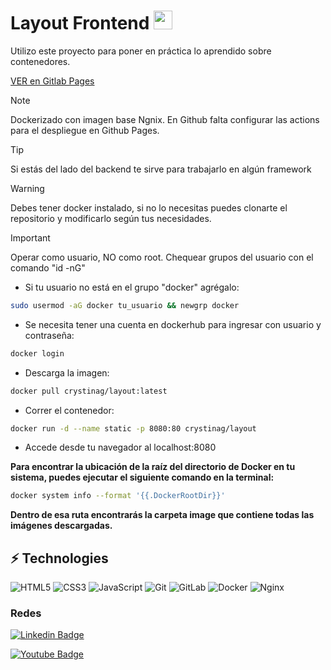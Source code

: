 # Layout Frontend <img src="./assets/estrellas.gif" width="30">

Utilizo este proyecto para poner en práctica lo aprendido sobre contenedores.

[VER en Gitlab Pages](https://layoutbase-crystinagonz-08fe74406ecbceff0ea6eaa6c57716c32e16cd1.gitlab.io/)

> [!NOTE]
> Dockerizado con imagen base Ngnix.
> En Github falta configurar las actions para el despliegue en Github Pages.

> [!TIP]
> Si estás del lado del backend te sirve para trabajarlo en algún framework

> [!WARNING]
> Debes tener docker instalado, si no lo necesitas puedes clonarte el repositorio y modificarlo según tus necesidades.

> [!IMPORTANT]
> Operar como usuario, NO como root. Chequear grupos del usuario con el comando "id -nG"

- Si tu usuario no está en el grupo "docker" agrégalo:

```bash
sudo usermod -aG docker tu_usuario && newgrp docker
```

- Se necesita tener una cuenta en dockerhub para ingresar con usuario y contraseña:

```bash
docker login
```

- Descarga la imagen:

```bash
docker pull crystinag/layout:latest
```

- Correr el contenedor:

```bash
docker run -d --name static -p 8080:80 crystinag/layout
```

- Accede desde tu navegador al localhost:8080

**Para encontrar la ubicación de la raíz del directorio de Docker en tu sistema, puedes ejecutar el siguiente comando en la terminal:**

```bash
docker system info --format '{{.DockerRootDir}}'
```

**Dentro de esa ruta encontrarás la carpeta image que contiene todas las imágenes descargadas.**

## ⚡ Technologies

![HTML5](https://img.shields.io/badge/-HTML5-E34F26?style=flat-square&logo=html5&logoColor=white)
![CSS3](https://img.shields.io/badge/-CSS3-1572B6?style=flat-square&logo=css3)
![JavaScript](https://img.shields.io/badge/-JavaScript-black?style=flat-square&logo=javascript)
![Git](https://img.shields.io/badge/-Git-black?style=flat-square&logo=git)
![GitLab](https://img.shields.io/badge/-GitLab-orange?style=flat-square&logo=gitlab)
![Docker](https://img.shields.io/badge/-Docker-black?style=flat-square&logo=docker)
![Nginx](https://img.shields.io/badge/-Nginx-black?style=flat-square&logo=nginx)

### Redes

[![Linkedin Badge](https://img.shields.io/badge/-Crystina_G-blue?style=flat-square&logo=Linkedin&logoColor=white)](https://www.linkedin.com/in/crystina-g)

[![Youtube Badge](https://img.shields.io/badge/-Crystina_G-darkred?style=flat-square&logo=youtube&logoColor=white)](https://www.youtube.com/channel/UCk8LWXwUU3iu9NSj6bPn7zA)
